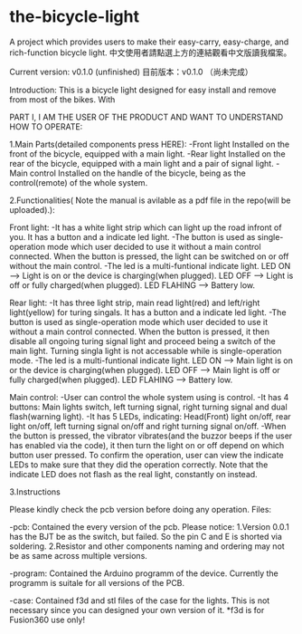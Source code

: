 # the-bicycle-light
A project which provides users to make their easy-carry, easy-charge, and rich-function bicycle light.
中文使用者請點選上方的連結觀看中文版讀我檔案。


Current version: v0.1.0 (unfinished)
目前版本：v0.1.0 （尚未完成）

Introduction:
This is a bicycle light designed for easy install and remove from most of the bikes. With


PART I, I AM THE USER OF THE PRODUCT AND WANT TO UNDERSTAND HOW TO OPERATE:

1.Main Parts(detailed components press HERE):
    -Front light
        Installed on the front of the bicycle, equipped with a main light.
    -Rear light
        Installed on the rear of the bicycle, equipped with a main light and a pair of signal light.
    -Main control
        Installed on the handle of the bicycle, being as the control(remote) of the whole system.

2.Functionalities(
Note the manual is avilable as a pdf file in the repo(will be uploaded).):

  Front light: 
    -It has a white light strip which can light up the road infront of you. It has a button and a indicate led light. 
    -The button is used as single-operation mode which user decided to use it without a main control connected. When the button is pressed, the light can be switched on or off without the main control.
    -The led is a multi-funtional indicate light. 
        LED ON --> Light is on or the device is charging(when plugged). 
        LED OFF --> Light is off or fully charged(when plugged).
        LED FLAHING --> Battery low.
       
  Rear light:
    -It has three light strip, main read light(red) and left/right light(yellow) for turing singals. It has a button and a indicate led light. 
    -The button is used as single-operation mode which user decided to use it without a main control connected. When the button is pressed, it then disable all ongoing turing signal light and proceed being a switch of the main light. Turning singla light is not accessable while is single-operation mode.
    -The led is a multi-funtional indicate light. 
        LED ON --> Main light is on or the device is charging(when plugged). 
        LED OFF --> Main light is off or fully charged(when plugged).
        LED FLAHING --> Battery low.
   
  Main control:
    -User can control the whole system using is control.
    -It has 4 buttons: Main lights switch, left turning signal, right turning signal and dual flash(warning light).
    -It has 5 LEDs, indicating: Head(Front) light on/off, rear light on/off, left turning signal on/off and right turning signal on/off.
    -When the button is pressed, the vibrator vibrates(and the buzzor beeps if the user has enabled via the code), it then turn the light on or off depend on which button user pressed. To confirm the operation, user can view the indicate LEDs to make sure that they did the operation correctly. Note that the indicate LED does not flash as the real light, constantly on instead.
    
    
3.Instructions








Please kindly check the pcb version before doing any operation.
Files:

-pcb:
    Contained the every version of the pcb. Please notice:
      1.Version 0.0.1 has the BJT be as the switch, but failed. So the pin C and E is shorted via soldering.
      2.Resistor and other components naming and ordering may not be as same across multiple versions.

-program:
    Contained the Arduino programm of the device. Currently the programm is suitale for all versions of the PCB.
    
-case:
    Contained f3d and stl files of the case for the lights. This is not necessary since you can designed your own version of it. *f3d is for Fusion360 use only!
    
    
      
